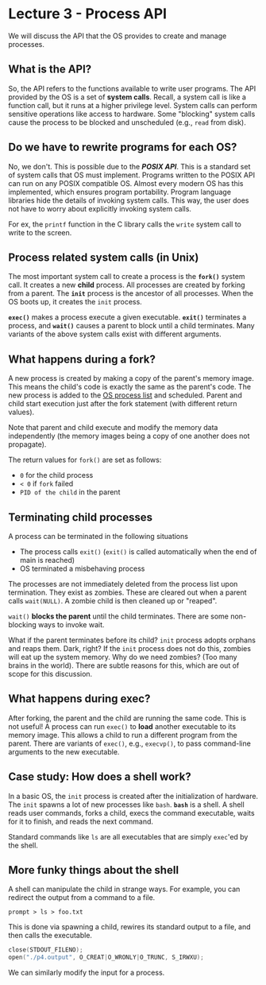 # Lecture 3 - Process API

We will discuss the API that the OS provides to create and manage processes.

## What is the API?

So, the API refers to the functions available to write user programs. The API provided by the OS is a set of **system calls**. Recall, a system call is like a function call, but it runs at a higher privilege level. System calls can perform sensitive operations like access to hardware. Some "blocking" system calls cause the process to be blocked and unscheduled (e.g., `read` from disk).

## Do we have to rewrite programs for each OS?

No, we don't. This is possible due to the ***POSIX API***. This is a standard set of system calls that OS must implement. Programs written to the POSIX API can run on any POSIX compatible OS. Almost every modern OS has this implemented, which ensures program portability. Program language libraries hide the details of invoking system calls. This way, the user does not have to worry about explicitly invoking system calls.

For ex, the `printf` function in the C library calls the `write` system call to write to the screen.

## Process related system calls (in Unix)

The most important system call to create a process is the **`fork()`** system call. It creates a new **child** process. All processes are created by forking from a parent. The **`init`** process is the ancestor of all processes. When the OS boots up, it creates the `init` process.

**`exec()`** makes a process execute a given executable.  **`exit()`** terminates a process, and **`wait()`** causes a parent to block until a child terminates. Many variants of the above system calls exist with different arguments.

## What happens during a fork?

A new process is created by making a copy of the parent's memory image. This means the child's code is exactly the same as the parent's code. The new process is added to the [OS process list](os-data-structures) and scheduled. Parent and child start execution just after the fork statement (with different return values).

Note that parent and child execute and modify the memory data independently (the memory images being a  copy of one another does not propagate).

The return values for `fork()` are set as follows:

- `0` for the child process
- `< 0` if `fork` failed
- `PID of the child` in the parent

## Terminating child processes

A process can be terminated in the following situations

- The process calls `exit()` (`exit()` is called automatically when the end of main is reached)
- OS terminated a misbehaving process

The processes are not immediately deleted from the process list upon termination. They exist as zombies. These are cleared out when a parent calls `wait(NULL)`. A zombie child is then cleaned up or "reaped".

`wait()` **blocks the parent** until the child terminates. There are some non-blocking ways to invoke wait.

What if the parent terminates before its child? `init` process adopts orphans and reaps them. Dark, right? If the `init` process does not do this, zombies will eat up the system memory. Why do we need zombies? (Too many brains in the world). There are subtle reasons for this, which are out of scope for this discussion.

## What happens during exec?

After forking, the parent and the child are running the same code. This is not useful! A process can run `exec()` to **load** another executable to its memory image. This allows a child to run a different program from the parent. There are variants of `exec()`, e.g., `execvp()`, to pass command-line arguments to the new executable.

## Case study: How does a shell work?

In a basic OS, the `init` process is created after the initialization of hardware. The `init` spawns a lot of new processes like `bash`. **`bash`** is a shell. A shell reads user commands, forks a child, execs the command executable, waits for it to finish, and reads the next command.

Standard commands like `ls` are all executables that are simply `exec`'ed by the shell.

## More funky things about the shell

A shell can manipulate the child in strange ways. For example, you can redirect the output from a command to a file.

```shell
prompt > ls > foo.txt
```

This is done via spawning a child, rewires its standard output to a file, and then calls the executable.

```c
close(STDOUT_FILENO);
open("./p4.output", O_CREAT|O_WRONLY|O_TRUNC, S_IRWXU);
```

We can similarly modify the input for a process.